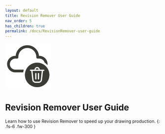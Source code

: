 ```yaml
---
layout: default
title: Revision Remover User Guide
nav_order: 5
has_children: true
permalink: /docs/RevisionRemover-user-guide
---
```


![DiStem Revision Remover - Easily delete revision clouds from your Revit model.](../../../assets\images\RevisionRemover\RevisionCloudRemover32_x150.png)  

# Revision Remover User Guide

Learn how to use Revision Remover to speed up your drawing production.
{: .fs-6 .fw-300 }